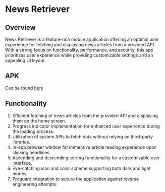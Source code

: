 # News Retriever
## Overview
News Retriever is a feature-rich mobile application offering an optimal user experience for fetching and displaying news articles from a provided API. With a strong focus on functionality, performance, and security, this app prioritizes user experience while providing customizable settings and an appealing UI layout.

## APK
Can be found [here](https://github.com/ryannmahajan/News_Retriever/blob/master/app/release/app-release.apk)

## Functionality

1. Efficient fetching of news articles from the provided API and displaying them on the home screen.
2. Progress indicator implementation for enhanced user experience during the loading process.
3. Utilization of system APIs to fetch data without relying on third-party libraries.
4. In-app browser window for immersive article reading experience upon clicking headlines.
5. Ascending and descending sorting functionality for a customizable user interface.
6. Eye-catching icon and color scheme supporting both dark and light modes.
7. Proguard integration to secure the application against reverse engineering attempts.
